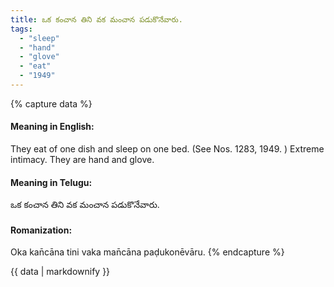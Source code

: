 ```yaml
---
title: ఒక కంచాన తిని వక మంచాన పడుకొనేవారు.
tags:
  - "sleep"
  - "hand"
  - "glove"
  - "eat"
  - "1949"
---
```


{% capture data %}
#### Meaning in English:
They eat of one dish and sleep on one bed.
(See Nos. 1283, 1949. )
Extreme intimacy.
They are hand and glove.

#### Meaning in Telugu:
ఒక కంచాన తిని వక మంచాన పడుకొనేవారు.

#### Romanization:
Oka kan̄cāna tini vaka man̄cāna paḍukonēvāru.
{% endcapture %}

{{ data | markdownify }}

